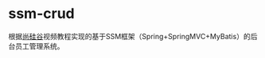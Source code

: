 # ssm-crud
根据[尚硅谷](https://www.bilibili.com/video/BV17W411g7zP)视频教程实现的基于SSM框架（Spring+SpringMVC+MyBatis）的后台员工管理系统。
